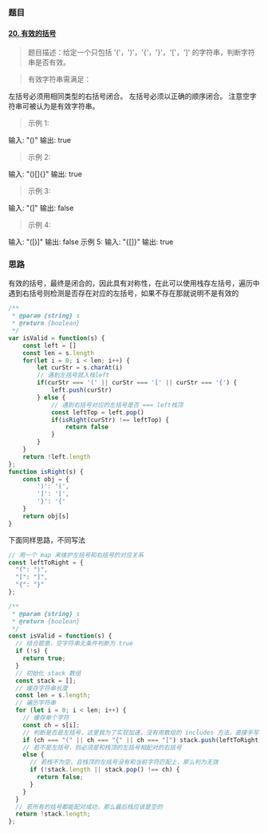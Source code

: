 ### 题目

#### [20. 有效的括号](https://leetcode-cn.com/problems/valid-parentheses/)

> 题目描述：给定一个只包括 '('，')'，'{'，'}'，'['，']' 的字符串，判断字符串是否有效。

> 有效字符串需满足：

左括号必须用相同类型的右括号闭合。
左括号必须以正确的顺序闭合。
注意空字符串可被认为是有效字符串。

> 示例 1:

输入: "()"
输出: true

> 示例 2:

输入: "()[]{}"
输出: true

> 示例 3:

输入: "(]"
输出: false

> 示例 4:

输入: "([)]"
输出: false
示例 5:
输入: "{[]}"
输出: true

### 思路

有效的括号，最终是闭合的，因此具有对称性，在此可以使用栈存左括号，遍历中遇到右括号则检测是否存在对应的左括号，如果不存在那就说明不是有效的

```js
/**
 * @param {string} s
 * @return {boolean}
 */
var isValid = function(s) {
    const left = []
    const len = s.length
    for(let i = 0; i < len; i++) {
        let curStr = s.charAt(i)
        // 遇到左括号就入栈left
        if(curStr === '(' || curStr === '[' || curStr === '{') {
            left.push(curStr)
        } else {
            // 遇到右括号对应的左括号是否 === left栈顶
            const leftTop = left.pop()
            if(isRight(curStr) !== leftTop) {
                return false
            }
        }
    }
    return !left.length
};
function isRight(s) {
    const obj = {
        ')': '(',
        ']': '[',
        '}': '{'
    }
    return obj[s]
}
```

下面同样思路，不同写法

```js
// 用一个 map 来维护左括号和右括号的对应关系
const leftToRight = {
  "(": ")",
  "[": "]",
  "{": "}"
};

/**
 * @param {string} s
 * @return {boolean}
 */
const isValid = function(s) {
  // 结合题意，空字符串无条件判断为 true
  if (!s) {
    return true;
  }
  // 初始化 stack 数组
  const stack = [];
  // 缓存字符串长度
  const len = s.length;
  // 遍历字符串
  for (let i = 0; i < len; i++) {
    // 缓存单个字符
    const ch = s[i];
    // 判断是否是左括号，这里我为了实现加速，没有用数组的 includes 方法，直接手写判断逻辑
    if (ch === "(" || ch === "{" || ch === "[") stack.push(leftToRight[ch]);
    // 若不是左括号，则必须是和栈顶的左括号相配对的右括号
    else {
      // 若栈不为空，且栈顶的左括号没有和当前字符匹配上，那么判为无效
      if (!stack.length || stack.pop() !== ch) {
        return false;
      }
    }
  }
  // 若所有的括号都能配对成功，那么最后栈应该是空的
  return !stack.length;
};
```

